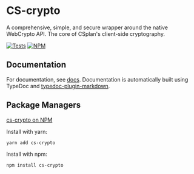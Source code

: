 # CS-crypto
A comprehensive, simple, and secure wrapper around the native WebCrypto API. The core of CSplan's client-side cryptography.

[![Tests](https://img.shields.io/github/actions/workflow/status/very-amused/cs-crypto/.github/workflows/tests.yml?label=Tests&logo=github&style=flat-square)](https://github.com/very-amused/CS-crypto/actions?query=workflow%3ATests)
[![NPM](https://img.shields.io/npm/v/cs-crypto?color=darkred&logo=npm&style=flat-square)](https://www.npmjs.com/package/cs-crypto)

## Documentation
For documentation, see [docs](docs/modules.md). Documentation is automatically built using TypeDoc and [typedoc-plugin-markdown](https://www.npmjs.com/package/typedoc-plugin-markdown).

## Package Managers
[cs-crypto on NPM](https://www.npmjs.com/package/cs-crypto)

Install with yarn:
```sh
yarn add cs-crypto
```
Install with npm:
```sh
npm install cs-crypto
```
